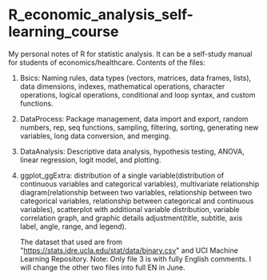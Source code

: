 # R_economic_analysis_self-learning_course 
  My personal notes of R for statistic analysis. 
  It can be a self-study manual for students of economics/healthcare. 
  Contents of the files: 
  1. Bsics: Naming rules, data types (vectors, matrices, data frames, lists), data dimensions, indexes, mathematical operations, character operations, logical        operations, conditional and loop syntax, and custom functions.
  2. DataProcess: Package management, data import and export, random numbers, rep, seq functions, sampling, filtering, sorting, generating new variables, long        data conversion, and merging.
  3. DataAnalysis: Descriptive data analysis, hypothesis testing, ANOVA, linear regression, logit model, and plotting.
  4. ggplot_ggExtra: distribution of a single variable(distribution of continuous variables and categorical variables), multivariate relationship diagram(relationship between two variables, relationship between two categorical variables, relationship between categorical and continuous variables), scatterplot with additional variable distribution, variable correlation graph, and graphic details adjustment(title, subtitle, axis label, angle, range, and legend).
   
     The dataset that used are from "https://stats.idre.ucla.edu/stat/data/binary.csv" and UCI Machine Learning Repository.
     Note: Only file 3 is with fully English comments. I will change the other two files into full EN in June. 
